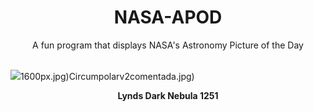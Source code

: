 <div align="center">
  <h1>
    NASA-APOD
  </h1>
</div>
  
<div align="center">
  A fun program that displays NASA's Astronomy Picture of the Day
</div>

<br>

![](https://apod.nasa.gov/apod/image/2406/LDN1251_2048.png)1600px.jpg)Circumpolarv2comentada.jpg)

<p align = "center">
  <b>Lynds Dark Nebula 1251</b>
</p>
